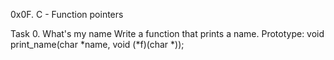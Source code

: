 0x0F. C - Function pointers

Task 0. What's my name
Write a function that prints a name.
	Prototype: void print_name(char *name, void (*f)(char *));








